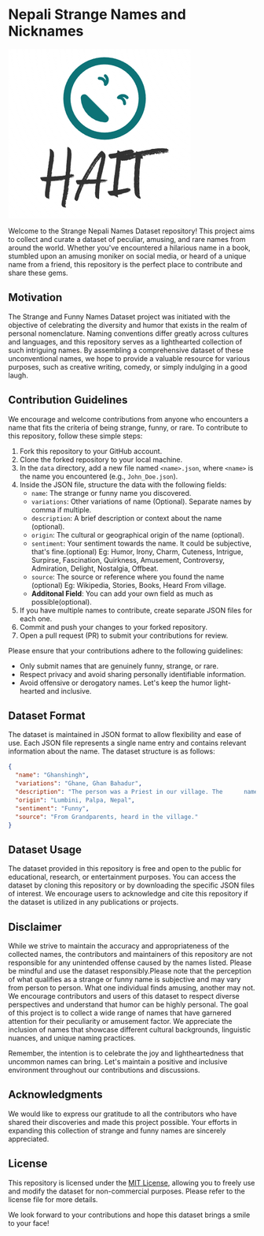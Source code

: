 # Nepali Strange Names and Nicknames

![Funny Names](/images/logo.png) 

Welcome to the Strange Nepali Names Dataset repository! This project aims to collect and curate a dataset of peculiar, amusing, and rare names from around the world. Whether you've encountered a hilarious name in a book, stumbled upon an amusing moniker on social media, or heard of a unique name from a friend, this repository is the perfect place to contribute and share these gems.

## Motivation

The Strange and Funny Names Dataset project was initiated with the objective of celebrating the diversity and humor that exists in the realm of personal nomenclature. Naming conventions differ greatly across cultures and languages, and this repository serves as a lighthearted collection of such intriguing names. By assembling a comprehensive dataset of these unconventional names, we hope to provide a valuable resource for various purposes, such as creative writing, comedy, or simply indulging in a good laugh.

## Contribution Guidelines

We encourage and welcome contributions from anyone who encounters a name that fits the criteria of being strange, funny, or rare. To contribute to this repository, follow these simple steps:

1. Fork this repository to your GitHub account.
2. Clone the forked repository to your local machine.
3. In the `data` directory, add a new file named `<name>.json`, where `<name>` is the name you encountered (e.g., `John_Doe.json`).
4. Inside the JSON file, structure the data with the following fields:
   - `name`: The strange or funny name you discovered.
   - `variations`: Other variations of name (Optional). Separate names by comma if multiple.
   - `description`: A brief description or context about the name (optional).
   - `origin`: The cultural or geographical origin of the name (optional).
   - `sentiment`: Your sentiment towards the name. It could be subjective, that's fine.(optional) Eg: Humor, Irony, Charm, Cuteness, Intrigue, Surpirse, Fascination, Quirkness, Amusement, Controversy, Admiration, Delight, Nostalgia, Offbeat.
   - `source`: The source or reference where you found the name (optional) Eg: Wikipedia, Stories, Books, Heard From village.
   - **Additonal Field**: You can add your own field as much as possible(optional).
5. If you have multiple names to contribute, create separate JSON files for each one.
6. Commit and push your changes to your forked repository.
7. Open a pull request (PR) to submit your contributions for review.

Please ensure that your contributions adhere to the following guidelines:

- Only submit names that are genuinely funny, strange, or rare.
- Respect privacy and avoid sharing personally identifiable information.
- Avoid offensive or derogatory names. Let's keep the humor light-hearted and inclusive.

## Dataset Format

The dataset is maintained in JSON format to allow flexibility and ease of use. Each JSON file represents a single name entry and contains relevant information about the name. The dataset structure is as follows:


```json
{
  "name": "Ghanshingh",
  "variations": "Ghane, Ghan Bahadur",
  "description": "The person was a Priest in our village. The      name  is composed of two parts: Ghan (Hammer) + Shingh (Horn)",
  "origin": "Lumbini, Palpa, Nepal",
  "sentiment": "Funny",
  "source": "From Grandparents, heard in the village."
}
```

## Dataset Usage

The dataset provided in this repository is free and open to the public for educational, research, or entertainment purposes. You can access the dataset by cloning this repository or by downloading the specific JSON files of interest. We encourage users to acknowledge and cite this repository if the dataset is utilized in any publications or projects.

## Disclaimer

While we strive to maintain the accuracy and appropriateness of the collected names, the contributors and maintainers of this repository are not responsible for any unintended offense caused by the names listed. Please be mindful and use the dataset responsibly.Please note that the perception of what qualifies as a strange or funny name is subjective and may vary from person to person. What one individual finds amusing, another may not. We encourage contributors and users of this dataset to respect diverse perspectives and understand that humor can be highly personal. The goal of this project is to collect a wide range of names that have garnered attention for their peculiarity or amusement factor. We appreciate the inclusion of names that showcase different cultural backgrounds, linguistic nuances, and unique naming practices.

Remember, the intention is to celebrate the joy and lightheartedness that uncommon names can bring. Let's maintain a positive and inclusive environment throughout our contributions and discussions.

## Acknowledgments

We would like to express our gratitude to all the contributors who have shared their discoveries and made this project possible. Your efforts in expanding this collection of strange and funny names are sincerely appreciated.

## License

This repository is licensed under the [MIT License](LICENSE), allowing you to freely use and modify the dataset for non-commercial purposes. Please refer to the license file for more details.

We look forward to your contributions and hope this dataset brings a smile to your face!

